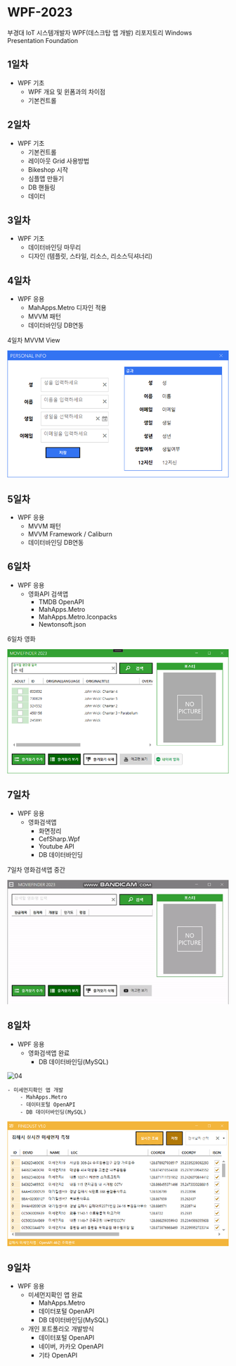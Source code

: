 # WPF-2023
부경대 IoT 시스템개발자 WPF(데스크탑 앱 개발) 리포지토리
Windows Presentation Foundation

## 1일차
- WPF 기초
  - WPF 개요 및 윈폼과의 차이점
  - 기본컨트롤
  
## 2일차
- WPF 기초
  - 기본컨트롤
  - 레이아웃 Grid 사용방법
  - Bikeshop 시작
  - 심플앱 만들기
  - DB 핸들링
  - 데이터

## 3일차
- WPF 기초
  - 데이터바인딩 마무리
  - 디자인 (템플릿, 스타일, 리소스, 리소스딕셔너리)
  
## 4일차
- WPF 응용
  - MahApps.Metro 디자인 적용
  - MVVM 패턴
  - 데이터바인딩 DB연동

4일차 MVVM View

![wpf01](https://raw.githubusercontent.com/JeongJaeAhn/WPF-2023/main/Images/wpf01.png)

## 5일차
- WPF 응용
  - MVVM 패턴
  - MVVM Framework / Caliburn
  - 데이터바인딩 DB연동

## 6일차
- WPF 응용
  - 영화API 검색앱
    - TMDB OpenAPI
    - MahApps.Metro
    - MahApps.Metro.Iconpacks
    - Newtonsoft.json

6일차 영화

![wpf02](https://raw.githubusercontent.com/JeongJaeAhn/WPF-2023/main/Images/wpf02.png)

## 7일차
- WPF 응용
  - 영화검색앱
    - 화면정리
    - CefSharp.Wpf
    - Youtube API
    - DB 데이터바인딩
    
7일차 영화검색앱 중간

![03](https://raw.githubusercontent.com/JeongJaeAhn/WPF-2023/main/Images/moviefinder.gif)

## 8일차
- WPF 응용
	- 영화검색앱 완료
		- DB 데이터바인딩(MySQL)
		
![04](https://raw.githubusercontent.com/JeongJaeAhn/WPF-2023/main/Images/moviefinder2.gif)

	- 미세먼지확인 앱 개발
		- MahApps.Metro
		- 데이터포털 OpenAPI
		- DB 데이터바인딩(MySQL)
		
![03](https://raw.githubusercontent.com/JeongJaeAhn/WPF-2023/main/Images/wpf03.png)

## 9일차
- WPF 응용
	- 미세먼지확인 앱 완료
		- MahApps.Metro
		- 데이터포털 OpenAPI
		- DB 데이터바인딩(MySQL)
	- 개인 포트폴리오 개발방식
		- 데이터포털 OpenAPI
		- 네이버, 카카오 OpenAPI
		- 기타 OpenAPI
